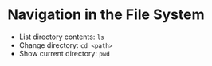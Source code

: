 # Navigation in the File System

- List directory contents: `ls`
- Change directory: `cd <path>`
- Show current directory: `pwd`
